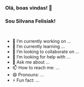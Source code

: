 ### Olá, boas vindas! 👋



<!--
**silvanaandrade/silvanaandrade** is a ✨ _special_ ✨ repository because its `README.md` (this file) appears on your GitHub profile.

Here are some ideas to get you started:

- 🔭 I’m currently working on ...
- 🌱 I’m currently learning ...
- 👯 I’m looking to collaborate on ...
- 🤔 I’m looking for help with ...
- 💬 Ask me about ...
- 📫 How to reach me: ...
- 😄 Pronouns: ...
- ⚡ Fun fact: ...
-->

### Sou Silvana Felisiak!
<img width="300px" align="left" scr="https://github.com/silvanaandrade/silvanaandrade/blob/main/profile-1-300x300.jpg" />
<a href="#"><img border="0" scr="https://img.shields.io/badge/JavaScript-F7DF1E?style=for-the-badge&logo=javascript&logoColor=black" /></a>
<a href="#"><img border="0" scr="https://img.shields.io/badge/CSS-239120?&style=for-the-badge&logo=css3&logoColor=white" /></a>
<a href="#"><img border="0" scr="https://img.shields.io/badge/HTML-239120?style=for-the-badge&logo=html5&logoColor=white" /></a>



- 🔭 I’m currently working on ...
- 🌱 I’m currently learning ...
- 👯 I’m looking to collaborate on ...
- 🤔 I’m looking for help with ...
- 💬 Ask me about ...
- 📫 How to reach me: ...
- 😄 Pronouns: ...
- ⚡ Fun fact: ...
<br>


<div>
<a href="#"><img border="0" scr="https://img.shields.io/badge/Telegram-2CA5E0?style=for-the-badge&logo=telegram&logoColor=white" /></a>

<a href="#"><img border="0" scr="https://img.shields.io/badge/Telegram-2CA5E0?style=for-the-badge&logo=telegram&logoColor=white" /></a>

<a href="#"><img border="0" scr="https://img.shields.io/badge/LinkedIn-0077B5?style=for-the-badge&logo=linkedin&logoColor=white" /></a>

  <a href="#"><img border="0" scr="https://img.shields.io/badge/LinkedIn-0077B5?style=for-the-badge&logo=linkedin&logoColor=white" /></a>

  <a href="#"><img border="0" scr="https://img.shields.io/badge/Facebook-1877F2?style=for-the-badge&logo=facebook&logoColor=white" /></a>

</div>



